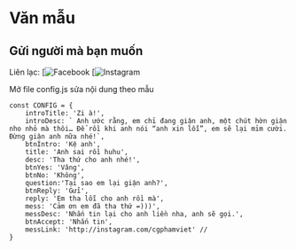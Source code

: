 # Văn mẫu
## Gửi người mà bạn muốn

Liên lạc: 
[![Facebook](https://www.facebook.com/cgphamviet)
[![Instagram](https://www.tiktok.com/cgphamviet)

Mở file config.js sửa nội dung theo mẫu
```
const CONFIG = {
    introTitle: 'Zi à!',
    introDesc: ` Anh ước rằng, em chỉ đang giận anh, một chút hờn giận nho nhỏ mà thôi… Để rồi khi anh nói “anh xin lỗi”, em sẽ lại mỉm cười. Đừng giận anh nữa nhé!`,
    btnIntro: 'Kệ anh',
    title: 'Anh sai rồi huhu',
    desc: 'Tha thứ cho anh nhé!',
    btnYes: 'Vâng',
    btnNo: 'Không',
    question:'Tại sao em lại giận anh?',
    btnReply: 'Gửi',
    reply: 'Em tha lỗi cho anh rồi mà',
    mess: 'Cảm ơn em đã tha thứ =)))',
    messDesc: 'Nhắn tin lại cho anh liền nha, anh sẽ gọi.',
    btnAccept: 'Nhắn tin',
    messLink: 'http://instagram.com/cgphamviet' //
}
```

